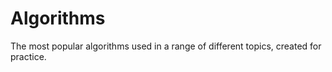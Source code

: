 # Algorithms
The most popular algorithms used in a range of different topics, created for practice.
